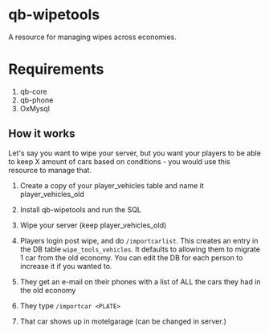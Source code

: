 # qb-wipetools
A resource for managing wipes across economies.

# Requirements
1. qb-core
2. qb-phone
3. OxMysql

## How it works
Let's say you want to wipe your server, but you want your players to be able to keep X amount of cars based on conditions - you would use this resource to manage that.

1. Create a copy of your player_vehicles table and name it player_vehicles_old

2. Install qb-wipetools and run the SQL

3. Wipe your server (keep player_vehicles_old)

4. Players login post wipe, and do `/importcarlist`. This creates an entry in the DB table `wipe_tools_vehicles`. It defaults to allowing them to migrate 1 car from the old economy. You can edit the DB for each person to increase it if you wanted to.

5. They get an e-mail on their phones with a list of ALL the cars they had in the old economy

6. They type `/importcar <PLATE>` 

7. That car shows up in motelgarage (can be changed in server.)

